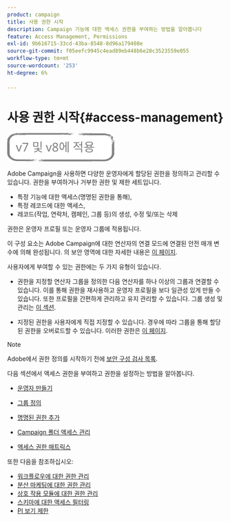 ```yaml
---
product: campaign
title: 사용 권한 시작
description: Campaign 기능에 대한 액세스 권한을 부여하는 방법을 알아봅니다
feature: Access Management, Permissions
exl-id: 9b616715-33cd-43ba-8548-8d96a179408e
source-git-commit: f05eefc9945c4ead89eb448b6e28c3523559e055
workflow-type: tm+mt
source-wordcount: '253'
ht-degree: 6%

---
```


# 사용 권한 시작{#access-management}

![](../../assets/common.svg)

Adobe Campaign을 사용하면 다양한 운영자에게 할당된 권한을 정의하고 관리할 수 있습니다. 권한을 부여하거나 거부한 권한 및 제한 세트입니다.

* 특정 기능에 대한 액세스(명명된 권한을 통해),
* 특정 레코드에 대한 액세스,
* 레코드(작업, 연락처, 캠페인, 그룹 등)의 생성, 수정 및/또는 삭제

권한은 운영자 프로필 또는 운영자 그룹에 적용됩니다.

이 구성 요소는 Adobe Campaign에 대한 연산자의 연결 모드에 연결된 안전 매개 변수에 의해 완성됩니다. 의 보안 영역에 대한 자세한 내용은 [이 페이지](../../installation/using/security-zones.md).

사용자에게 부여할 수 있는 권한에는 두 가지 유형이 있습니다.

* 권한을 지정할 연산자 그룹을 정의한 다음 연산자를 하나 이상의 그룹과 연결할 수 있습니다. 이를 통해 권한을 재사용하고 운영자 프로필을 보다 일관성 있게 만들 수 있습니다. 또한 프로필을 간편하게 관리하고 유지 관리할 수 있습니다. 그룹 생성 및 관리는 [이 섹션](access-management-groups.md).

* 지정된 권한을 사용자에게 직접 지정할 수 있습니다. 경우에 따라 그룹을 통해 할당된 권한을 오버로드할 수 있습니다. 이러한 권한은 [이 페이지](access-management-named-rights.md).

>[!NOTE]
>
>Adobe에서 권한 정의를 시작하기 전에 [보안 구성 검사 목록](https://helpx.adobe.com/kr/campaign/kb/acc-security.html).

다음 섹션에서 액세스 권한을 부여하고 권한을 설정하는 방법을 알아봅니다.

* [운영자 만들기](access-management-operators.md)

* [그룹 정의](access-management-groups.md)

* [명명된 권한 추가](access-management-named-rights.md)

* [Campaign 폴더 액세스 관리](access-management-folders.md)

* [액세스 권한 매트릭스](access-management-named-rights.md#access-rights-matrix)


또한 다음을 참조하십시오:

* [워크플로우에 대한 권한 관리](../../workflow/using/managing-rights.md)
* [분산 마케팅에 대한 권한 관리](../../distributed/using/about-distributed-marketing.md#operators-and-entities)
* [상호 작용 모듈에 대한 권한 관리](../../interaction/using/operator-profiles.md)
* [스키마에 대한 액세스 필터링](../../configuration/using/filtering-schemas.md)
* [PI 보기 제한](../../configuration/using/restricting-pii-view.md)
